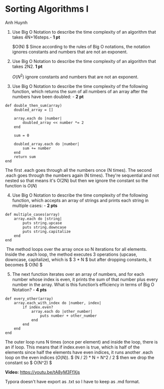 # Sorting Algorithms I

Anh Huynh

1. Use Big O Notation to describe the time complexity of an algorithm that takes 4N+16steps.- **1 pt**

   $O(N) $ Since according to the rules of Big O notations, the notation ignores constants and numbers that are not an exponent.

2. Use Big O Notation to describe the time complexity of an algorithm that takes 2N2. **1 pt**

   $O(N^2)$ ignore constants and numbers that are not an exponent.

3. Use Big O Notation to describe the time complexity of the following function, which returns the sum of all numbers of an array after the numbers have been doubled: - **2 pt**

```
def double_then_sum(array) 
	doubled_array = []

	array.each do |number| 
		doubled_array << number *= 2
	end

	sum = 0

	doubled_array.each do |number| 
		sum += number
	end
	return sum 
end
```

The first .each goes through all the numbers once (N times).
The second .each goes through the numbers again (N times).
They're sequential and not nested so that means it's O(2N) but then we ignore the constant so the function is $O(N)$

4. Use Big O Notation to describe the time complexity of the following function, which accepts an array of strings and prints each string in multiple cases: - **2 pts**

```
def multiple_cases(array) 
	array.each do |string|
		puts string.upcase 
		puts string.downcase 
		puts string.capitalize
	end 
end
```

​		The method loops over the array once so N iterations for all elements. Inside the .each loop, the method executes 3 operations (upcase, downcase, capitalize), which is $ 3 * N $ but after dropping constants, it becomes $ O(N) $

5. The next function iterates over an array of numbers, and for each number whose index is even, it prints the sum of that number plus every number in the array. What is this function’s efficiency in terms of Big O Notation? - **4 pts**

```
def every_other(array) 
	array.each_with_index do |number, index|
		if index.even?
			array.each do |other_number|
            	puts number + other_number
			end 
		end
	end 
end
```

The outer loop runs N times (once per element) and inside the loop, there is an if loop. This means that if index.even is true, which is half of the elements since half the elements have even indices, it runs another .each loop on the even indices ($O(N)$). 
$ (N / 2) * N = N^2 / 2 $ then we drop the constant so $ O(N^2) $

**Video:**
https://youtu.be/tA8yM3FfXjs

Typora doesn't have export as .txt so I have to keep as .md format.
